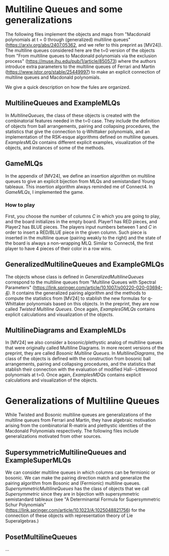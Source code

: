 # Multiline Queues and some generalizations

The following files implement the objects and maps from "Macdonald polynomials at t = 0 through (generalized) multiline queues" (https://arxiv.org/abs/2407.05362, and we refer to this preprint as [MV24]). The multiline queues considered here are the t=0 version of the objects from "From multiline queues to Macdonald polynomials via the exclusion process" (https://muse.jhu.edu/pub/1/article/850573) where the authors introduce extra parameters to the multiline queues of Ferrari and Martin (https://www.jstor.org/stable/25449997) to make an explicit connection of multiline queues and Macdonald polynomials.

We give a quick description on how the fules are organized. 

## MultilineQueues and ExampleMLQs

In *MultilineQueues*, the class of these objects is created with the combinatorial features needed in the t=0 case. They include the definition of objects from ball arrangements, pairing and collapsing procedures, the statistics that give the connection to q-Whittaker polynomials, and an implementation of the RSK-esque algorithms defined on multiline queues. *ExamplesMLQs* contains different explicit examples, visualization of the objects, and instances of some of the methods. 

## GameMLQs

In the appendix of [MV24], we define an insertion algorithm on multiline queues to give an explicit bijection from MLQs and semistandard Young tableaux. This insertion algorithm always reminded me of Connect4. In *GameMLQs*, I implemented the game. 

### How to play

First, you choose the number of columns *C* in which you are going to play, and the board initializes in the empty board. Player1 has RED pieces, and Player2 has BLUE pieces. The players input numbers between 1 and *C* in order to insert a RED/BLUE piece in the given column. Such piece is inserted in the multiline queue (pairing weakly to the right) and the state of the board is always a non-wrapping MLQ. Similar to Connect4, the first player to have 4 pieces of their color in a row wins. 

## GeneralizedMultilineQueues and ExampleGMLQs

The objects whose class is defined in *GeneralizedMultilineQueues* correspond to the multiline queues from "Multiline Queues with Spectral Parameters" (https://link.springer.com/article/10.1007/s00220-020-03694-4). It contains the generalized pairing algorithm and the methods to compute the statistics from [MV24] to stablish the new formulas for q-Whittaker polynomials based on this objects. In the preprint, they are now called *Twisted Multiline Queues*. Once again, *ExamplesGMLQs* contains explicit calculations and visualization of the objects. 

## MultilineDiagrams and ExampleMLDs

In [MV24] we also consider a bosonic/plethystic analog of multiline queues that were originally called Multiline Diagrams. In more recent versions of the preprint, they are called *Bosonic Multiline Queues*. In *MultilineDiagrams*, the class of the objects is defined with the construction from bosonic ball arrangements, pairing and collapsing procedures, and the statistics that stablish their connection with the evaluation of modified Hall--Littlewood polynomials at t=0. Once again, *ExamplesMDQs* contains explicit calculations and visualization of the objects. 

# Generalizations of Multiline Queues

While Twisted and Bosonic multiline queues are generalizations of the multiline queues from Ferrari and Martin, they have algebraic motivation arising from the combinatorial R-matrix and plethystic identities of the Macdonald Polynomials respectively. The following files include generalizations motivated from other sources.

## SupersymmetricMultilineQueues and ExampleSuperMLQs

We can consider multiline queues in which columns can be fermionic or bosonic. We can make the pairing direction match and generalize the pairing algorithm from Bosonic and (Fermionic) multiline queues. *SupersymmetricMultilineQueues* has the class of objects that we call *Supersymmetric* since they are in bijection with supersymmetric semistandard tableaux (see "A Determinantal Formula for Supersymmetric Schur Polynomials" (https://link.springer.com/article/10.1023/A:1025048821756) for the connection of these objects with representation theory of Lie Superalgebras.) 

## PosetMultilineQueues

...

